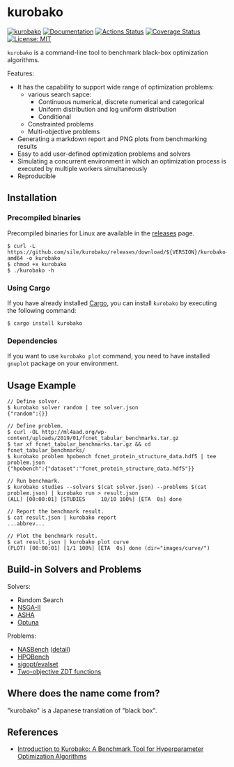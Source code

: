 kurobako
=========

[![kurobako](https://img.shields.io/crates/v/kurobako.svg)](https://crates.io/crates/kurobako)
[![Documentation](https://docs.rs/kurobako/badge.svg)](https://docs.rs/kurobako)
[![Actions Status](https://github.com/sile/kurobako/workflows/CI/badge.svg)](https://github.com/sile/kurobako/actions)
[![Coverage Status](https://coveralls.io/repos/github/sile/kurobako/badge.svg?branch=master)](https://coveralls.io/github/sile/kurobako?branch=master)
[![License: MIT](https://img.shields.io/badge/license-MIT-blue.svg)](LICENSE)

`kurobako` is a command-line tool to benchmark black-box optimization algorithms.

Features:
- It has the capability to support wide range of optimization problems:
  - various search sapce:
    - Continuous numerical, discrete numerical and categorical
    - Uniform distribution and log uniform distribution
    - Conditional
  - Constrainted problems
  - Multi-objective problems
- Generating a markdown report and PNG plots from benchmarking results
- Easy to add user-defined optimization problems and solvers
- Simulating a concurrent environment in which an optimization process is executed by multiple workers simultaneously
- Reproducible


Installation
------------

### Precompiled binaries

Precompiled binaries for Linux are available in the [releases] page.

```console
$ curl -L https://github.com/sile/kurobako/releases/download/${VERSION}/kurobako-${VERSION}.linux-amd64 -o kurobako
$ chmod +x kurobako
$ ./kurobako -h
```

[releases]: https://github.com/sile/kurobako/releases

### Using Cargo

If you have already installed [Cargo][cargo], you can install `kurobako` by executing the following command:

```console
$ cargo install kurobako
```

[cargo]: https://doc.rust-lang.org/cargo/

### Dependencies

If you want to use `kurobako plot` command, you need to have installed `gnuplot` package on your environment.

Usage Example
--------------

```console
// Define solver.
$ kurobako solver random | tee solver.json
{"random":{}}

// Define problem.
$ curl -OL http://ml4aad.org/wp-content/uploads/2019/01/fcnet_tabular_benchmarks.tar.gz
$ tar xf fcnet_tabular_benchmarks.tar.gz && cd fcnet_tabular_benchmarks/
$ kurobako problem hpobench fcnet_protein_structure_data.hdf5 | tee problem.json
{"hpobench":{"dataset":"fcnet_protein_structure_data.hdf5"}}

// Run benchmark.
$ kurobako studies --solvers $(cat solver.json) --problems $(cat problem.json) | kurobako run > result.json
(ALL) [00:00:01] [STUDIES     10/10 100%] [ETA  0s] done

// Report the benchmark result.
$ cat result.json | kurobako report
...abbrev...

// Plot the benchmark result.
$ cat result.json | kurobako plot curve
(PLOT) [00:00:01] [1/1 100%] [ETA  0s] done (dir="images/curve/")
```

Build-in Solvers and Problems
-----------------------------

Solvers:
- Random Search
- [NSGA-II](https://ieeexplore.ieee.org/document/996017)
- [ASHA](https://arxiv.org/abs/1810.05934)
- [Optuna](https://github.com/optuna/optuna)

Problems:
- [NASBench](https://github.com/automl/nas_benchmarks) ([detail](https://github.com/sile/kurobako/wiki/NASBench))
- [HPOBench](https://github.com/automl/nas_benchmarks)
- [sigopt/evalset](https://github.com/sigopt/evalset)
- [Two-objective ZDT functions](http://repository.ias.ac.in/9404/1/306.pdf)

Where does the name come from?
-----------------------------------

"kurobako" is a Japanese translation of "black box".


References
----------

- [Introduction to Kurobako: A Benchmark Tool for Hyperparameter Optimization Algorithms](https://medium.com/optuna/kurobako-a2e3f7b760c7)
